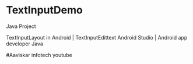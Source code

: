 # TextInputDemo
Java Project

TextInputLayout in Android | TextInputEdittext Android Studio | Android app developer Java

#Aaviskar infotech youtube
